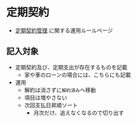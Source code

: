定期契約
===

* [定期契約管理](https://github.com/hinoshiba/iCH1family/blob/master/docs/ContractMgt/README.md) に関する運用ルールページ

## 記入対象
* 定期契約及び、定期支出が存在するものを記載
	* 家や車のローンの場合には、こちらにも記載
* 運用
	* 解約は消さずに`解約済み`へ移動
	* 項目は増やさない
	* 次回支払日昇順ソート
		* 月次だけ、追えなくなるので切り出す

